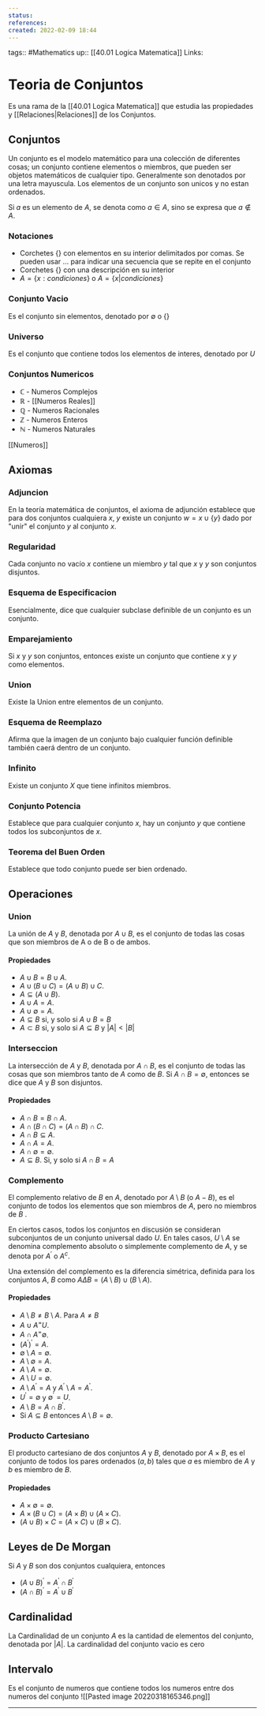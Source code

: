 ```yaml
---
status:
references:
created: 2022-02-09 18:44
---
```

tags:: #Mathematics 
up:: [[40.01 Logica Matematica]]
Links: 
# Teoria de Conjuntos
Es una rama de la [[40.01 Logica Matematica]] que estudia las propiedades y [[Relaciones|Relaciones]] de los Conjuntos.

## Conjuntos
Un conjunto es el modelo matemático para una colección de diferentes cosas; un conjunto contiene elementos o miembros, que pueden ser objetos matemáticos de cualquier tipo. Generalmente son denotados por una letra mayuscula. Los elementos de un conjunto son unicos y no estan ordenados.

Si $a$ es un elemento de $A$, se denota como $a \in A$, sino se expresa que $a \notin A$. 

### Notaciones
- Corchetes $\{ \}$ con elementos en su interior delimitados por comas. Se pueden usar $\dots$ para indicar una secuencia que se repite en el conjunto
- Corchetes $\{ \}$ con una descripción en su interior
- $A = \{x: condiciones\}$ o $A = \{x | condiciones\}$

### Conjunto Vacio
Es el conjunto sin elementos, denotado por $\emptyset$ o $\{ \}$

### Universo
Es el conjunto que contiene todos los elementos de interes, denotado por $U$

### Conjuntos Numericos
- $\mathbb{C}$ - Numeros Complejos
- $\mathbb{R}$ - [[Numeros Reales]]
- $\mathbb{Q}$ - Numeros Racionales
- $\mathbb{Z}$ - Numeros Enteros
- $\mathbb{N}$ - Numeros Naturales

[[Numeros]]

## Axiomas

### Adjuncion
En la teoría matemática de conjuntos, el axioma de adjunción establece que para dos conjuntos cualquiera $x$, $y$ existe un conjunto $w = x\cup\{y\}$ dado por "unir" el conjunto $y$ al conjunto $x$.

### Regularidad
Cada conjunto no vacío $x$ contiene un miembro $y$ tal que $x$ y $y$ son conjuntos disjuntos.

### Esquema de Especificacion
Esencialmente, dice que cualquier subclase definible de un conjunto es un conjunto.

### Emparejamiento
Si $x$ y $y$ son conjuntos, entonces existe un conjunto que contiene $x$ y $y$ como elementos.

### Union
Existe la Union entre elementos de un conjunto.

### Esquema de Reemplazo
Afirma que la imagen de un conjunto bajo cualquier función definible también caerá dentro de un conjunto.

### Infinito
Existe un conjunto $X$ que tiene infinitos miembros.

### Conjunto Potencia
Establece que para cualquier conjunto $x$, hay un conjunto $y$ que contiene todos los subconjuntos de $x$.

### Teorema del Buen Orden
Establece que todo conjunto puede ser bien ordenado.

## Operaciones

### Union
La unión de $A$ y $B$, denotada por $A \cup B$, es el conjunto de todas las cosas que son miembros de A o de B o de ambos.

#### Propiedades
- $A \cup B = B \cup A$.
- $A \cup (B \cup C) = (A \cup B) \cup C$.
- $A \subseteq (A \cup B)$.
- $A \cup A = A$.
- $A \cup \emptyset = A$.
- $A \subseteq B$ si, y solo si $A \cup B = B$
- $A \subset B$ si, y solo si $A \subseteq B$ y $|A| < |B|$

### Interseccion
La intersección de $A$ y $B$, denotada por $A \cap B$, es el conjunto de todas las cosas que son miembros tanto de $A$ como de $B$. Si $A \cap B = \emptyset$, entonces se dice que $A$ y $B$ son disjuntos.

#### Propiedades
- $A \cap B = B \cap A$.
- $A \cap (B \cap C) = (A \cap B) \cap C$.
- $A \cap B \subseteq A$.
- $A \cap A = A$.
- $A \cap \emptyset = \emptyset$.
- $A \subseteq B$. Si, y solo si $A \cap B = A$

### Complemento
El complemento relativo de $B$ en $A$, denotado por $A \setminus B$ (o $A − B$), es el conjunto de todos los elementos que son miembros de $A$, pero no miembros de $B$ .

En ciertos casos, todos los conjuntos en discusión se consideran subconjuntos de un conjunto universal dado $U$. En tales casos, $U \setminus A$ se denomina complemento absoluto o simplemente complemento de $A$, y se denota por $A^′$ o $A^c$.

Una extensión del complemento es la diferencia simétrica, definida para los conjuntos $A$, $B$ como $A \Delta B = (A \setminus B) \cup (B \setminus A)$.

#### Propiedades
- $A \setminus B \neq B \setminus A$. Para $A \neq B$
- $A \cup A^ = U$.
- $A \cap A^ = \emptyset$.
-   $(A^′)^′ = A$.
-   $\emptyset \setminus A = \emptyset$.
-   $A \setminus \emptyset = A$.
-   $A \setminus A = \emptyset$.
-   $A \setminus U = \emptyset$.
-  $A \setminus A^′ = A$ y $A^′ \setminus A = A^′$.
-  $U^′ = \emptyset$ y $\emptyset^′ = U$.
-   $A \setminus B = A \cap B^′$.
-  Si $A \subseteq B$ entonces $A \setminus B = \emptyset$.

### Producto Cartesiano
El producto cartesiano de dos conjuntos $A$ y $B$, denotado por $A × B$, es el conjunto de todos los pares ordenados $(a, b)$ tales que $a$ es miembro de $A$ y $b$ es miembro de $B$.

#### Propiedades
- $A \times \emptyset = \emptyset$.
- $A \times (B \cup C) = (A \times B) \cup (A \times C)$.
- $(A \cup B) \times C = (A \times C) \cup (B \times C)$.

## Leyes de De Morgan
Si $A$ y $B$ son dos conjuntos cualquiera, entonces
- $(A \cup B)^′=A^′ \cap B^′$
- $(A \cap B)^′=A^′ \cup B^′$

## Cardinalidad
La Cardinalidad de un conjunto $A$ es la cantidad de elementos del conjunto, denotada por $|A|$. La cardinalidad del conjunto vacio es cero

## Intervalo 
Es el conjunto de numeros que contiene todos los numeros entre dos numeros del conjunto
![[Pasted image 20220318165346.png]]
___